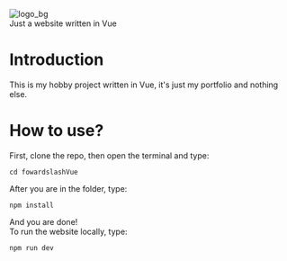 ![logo_bg](https://github.com/fowardslash/fowardslashVue/assets/68984861/1db5b1a7-b548-4439-bfad-f6ae75b0db6a)\
 Just a website written in Vue
# Introduction
This is my hobby project written in Vue, it's just my portfolio and nothing else.
# How to use?
First, clone the repo, then open the terminal and type:
```
cd fowardslashVue
```
After you are in the folder, type:
```
npm install
```
And you are done!\
To run the website locally, type:
```
npm run dev
```
